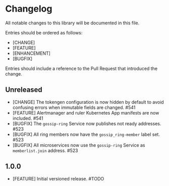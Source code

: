 # Changelog

All notable changes to this library will be documented in this file.

Entries should be ordered as follows:
- [CHANGE]
- [FEATURE]
- [ENHANCEMENT]
- [BUGFIX]

Entries should include a reference to the Pull Request that introduced the change.

## Unreleased

- [CHANGE] The tokengen configuration is now hidden by default to avoid confusing errors when immutable fields are changed. #541
- [FEATURE] Alertmanager and ruler Kubernetes App manifests are now included. #541
- [BUGFIX] The `gossip-ring` Service now publishes not ready addresses. #523
- [BUGFIX] All ring members now have the `gossip_ring-member` label set. #523
- [BUGFIX] All microservices now use the `gossip-ring` Service as `memberlist.join` address. #523

## 1.0.0

- [FEATURE] Initial versioned release. #TODO
